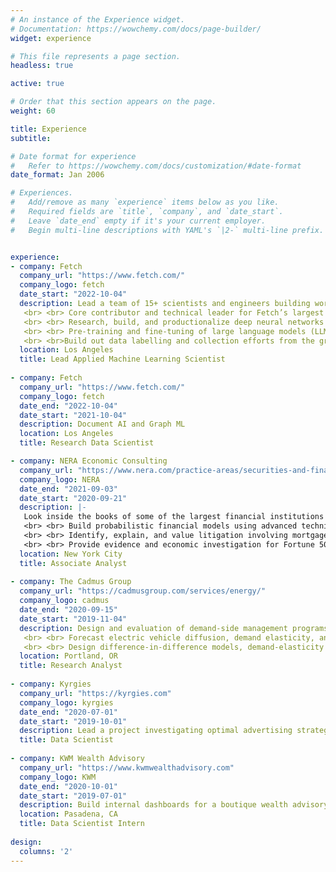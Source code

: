 ```yaml
---
# An instance of the Experience widget.
# Documentation: https://wowchemy.com/docs/page-builder/
widget: experience

# This file represents a page section.
headless: true

active: true

# Order that this section appears on the page.
weight: 60

title: Experience
subtitle:

# Date format for experience
#   Refer to https://wowchemy.com/docs/customization/#date-format
date_format: Jan 2006

# Experiences.
#   Add/remove as many `experience` items below as you like.
#   Required fields are `title`, `company`, and `date_start`.
#   Leave `date_end` empty if it's your current employer.
#   Begin multi-line descriptions with YAML's `|2-` multi-line prefix.


experience:
- company: Fetch
  company_url: "https://www.fetch.com/"
  company_logo: fetch
  date_start: "2022-10-04"
  description: Lead a team of 15+ scientists and engineers building world-class ML/AI technology powering the core of the Fetch app. Our systems extract information from +10 million receipts in real-time every day, and process over $150 billion in gross merchandise volume annually.
   <br> <br> Core contributor and technical leader for Fetch’s largest product launch to date with over 200M in annual revenue attributable to our core document AI technology.
   <br> <br> Research, build, and productionalize deep neural networks touching computer vision, natural language processing, and graph machine learning.
   <br> <br> Pre-training and fine-tuning of large language models (LLMs), vision encoder-decoders, and graph neural networks.
   <br> <br>Build out data labelling and collection efforts from the ground-up to support computer vision and large language modelling efforts.
  location: Los Angeles
  title: Lead Applied Machine Learning Scientist
  
- company: Fetch
  company_url: "https://www.fetch.com/"
  company_logo: fetch
  date_end: "2022-10-04"
  date_start: "2021-10-04"
  description: Document AI and Graph ML
  location: Los Angeles
  title: Research Data Scientist

- company: NERA Economic Consulting
  company_url: "https://www.nera.com/practice-areas/securities-and-finance.html"
  company_logo: NERA
  date_end: "2021-09-03"
  date_start: "2020-09-21"
  description: |-
   Look inside the books of some of the largest financial institutions in the world to estimate damages and predict the performance of complex financial instruments leading to the largest and most severe banking crises, securities fraud, and market-meltdowns humans have witnessed. 
   <br> <br> Build probabilistic financial models using advanced techniques including Markov chain Monte Carlo methods, random matrix theory applications, and stationary time-series forecasting. 
   <br> <br> Identify, explain, and value litigation involving mortgage-backed securities (RMBS), collateralized debt obligations (CDOs), swaps, and other derivatives underpinning trillions of dollars in assets. 
   <br> <br> Provide evidence and economic investigation for Fortune 500 companies, SEC, DOJ, and FINRA.
  location: New York City
  title: Associate Analyst
  
- company: The Cadmus Group
  company_url: "https://cadmusgroup.com/services/energy/"
  company_logo: cadmus
  date_end: "2020-09-15"
  date_start: "2019-11-04"
  description: Design and evaluation of demand-side management programs, including a $600k+ randomized control trial on smart thermostat direct load-control. 
   <br> <br> Forecast electric vehicle diffusion, demand elasticity, and electrification for budgeting hundreds of millions of dollars under diverse energy industry clients’ management. 
   <br> <br> Design difference-in-difference models, demand-elasticity programs, and causal inference mechanisms to provide gold-standard reporting to regulators and operators responsible for most of the United States energy supply.
  location: Portland, OR
  title: Research Analyst
  
- company: Kyrgies
  company_url: "https://kyrgies.com"
  company_logo: kyrgies
  date_end: "2020-07-01"
  date_start: "2019-10-01"
  description: Lead a project investigating optimal advertising strategies for an online retailer by supplementing web analytics and operations resources to perform novel Geo-spatial analysis, market research, and ultimately lead generation.
  title: Data Scientist
  
- company: KWM Wealth Advisory
  company_url: "https://www.kwmwealthadvisory.com"
  company_logo: KWM
  date_end: "2020-10-01"
  date_start: "2019-07-01"
  description: Build internal dashboards for a boutique wealth advisory firm using R and Shiny to help advisors aggregate and contextualize regulatory stances during bear-markets.
  location: Pasadena, CA
  title: Data Scientist Intern
  
design:
  columns: '2'
---
```

